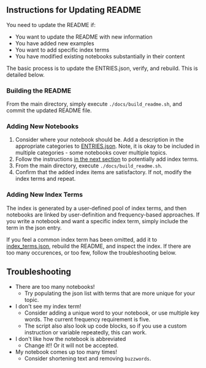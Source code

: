 
## Instructions for Updating README

You need to update the README if:
- You want to update the README with new information
- You have added new examples
- You want to add specific index terms 
- You have modified existing notebooks substantially in their content

The basic process is to update the ENTRIES.json, verify, and rebuild. This is detailed below. 

### Building the README

From the main directory, simply execute `./docs/build_readme.sh`, and commit the updated README file. 

### Adding New Notebooks 

1. Consider where your notebook should be. Add a description in the appropriate categories to [ENTRIES.json](ENTRIES.json). Note, it is okay to be included in multiple categories - some notebooks cover multiple topics. 
1. Follow the instructions [in the next section](#adding-index-terms) to potentially add index terms. 
1. From the main directory, execute `./docs/build_readme.sh`. 
1. Confirm that the added index items are satisfactory. If not, modify the index terms and repeat. 

### <h3 id="adding-index-terms">Adding New Index Terms</h3>

The index is generated by a user-defined pool of index terms, and then notebooks are linked by user-definition and frequency-based approaches. If you write a notebook and want a specific index term, simply include the term in the json entry. 

If you feel a common index term has been omitted, add it to [index_terms.json](index_terms.json), rebuild the README, and inspect the index. If there are too many occurences, or too few, follow the troubleshooting below. 

## Troubleshooting

- There are too many notebooks! 
    - Try populating the json list with terms that are more unique for your topic. 
- I don't see my index term!
    - Consider adding a unique word to your notebook, or use multiple key words. The current frequency requirement is five. 
    - The script also also look up code blocks, so if you use a custom instruction or variable repeatedly, this can work. 
- I don't like how the notebook is abbreviated 
    - Change it!! Or it will not be accepted. 
- My notebook comes up too many times! 
    - Consider shortening text and removing `buzzwords`. 
